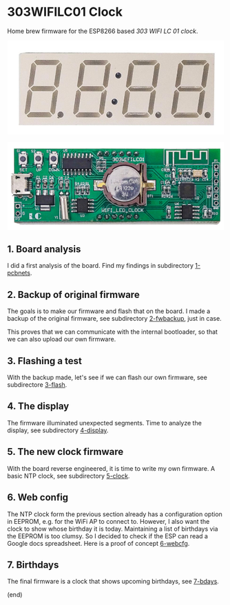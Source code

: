 # 303WIFILC01 Clock

Home brew firmware for the ESP8266 based _303 WIFI LC 01 clock_.

![front](1-pcbnets/front.jpg)

![back](1-pcbnets/pcb.png)


## 1. Board analysis

I did a first analysis of the board.
Find my findings in subdirectory [1-pcbnets](1-pcbnets).


## 2. Backup of original firmware

The goals is to make our firmware and flash that on the board.
I made a backup of the original firmware, see subdirectory [2-fwbackup](2-fwbackup), just in case.

This proves that we can communicate with the internal bootloader, so that we can also upload our own firmware.


## 3. Flashing a test

With the backup made, let's see if we can flash our own firmware, see subdirectore
[3-flash](3-flash).


## 4. The display

The firmware illuminated unexpected segments. Time to analyze the display,
see subdirectory [4-display](4-display).


## 5. The new clock firmware

With the board reverse engineered, it is time to write my own firmware.
A basic NTP clock, see subdirectory [5-clock](5-clock).


## 6. Web config

The NTP clock form the previous section already has a configuration option in EEPROM, e.g. for the WiFi AP to connect to.
However, I also want the clock to show whose birthday it is today. Maintaining a list of birthdays via the EEPROM is too clumsy.
So I decided to check if the ESP can read a Google docs spreadsheet. Here is a proof of concept [6-webcfg](6-webcfg).


## 7. Birthdays

The final firmware is a clock that shows upcoming birthdays, see [7-bdays](7-bdays).


(end)

